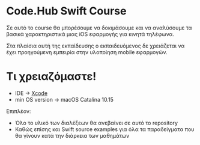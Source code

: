 # Code.Hub Swift Course

Σε αυτό το course θα μπορέσουμε να δοκιμάσουμε και να αναλύσουμε τα βασικά χαρακτηριστικά μιας iOS εφαρμογής για κινητά τηλέφωνα.

Στα πλαίσια αυτή της εκπαίδευσης ο εκπαιδευόμενος δε χρειάζεται να έχει προηγούμενη εμπειρία στην υλοποίηση mobile εφαρμογών.

# Τι χρειαζόμαστε!
  - IDE -> [Xcode][iosDev]
  - min OS version -> macOS Catalina 10.15

Επιπλέον:
-   Όλο το υλικό των διαλέξεων θα ανεβαίνει σε αυτό το repository
-   Καθώς επίσης και Swift source examples για όλα τα παραδείγματα που θα γίνουν κατά την διάρκεια των μαθημάτων

[iosDev]: <https://developer.apple.com/xcode/>

